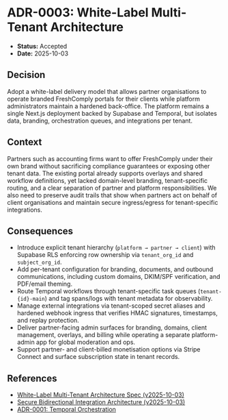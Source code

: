 # ADR-0003: White-Label Multi-Tenant Architecture

- **Status:** Accepted
- **Date:** 2025-10-03

## Decision

Adopt a white-label delivery model that allows partner organisations to operate branded FreshComply portals for their clients while platform administrators maintain a hardened back-office. The platform remains a single Next.js deployment backed by Supabase and Temporal, but isolates data, branding, orchestration queues, and integrations per tenant.

## Context

Partners such as accounting firms want to offer FreshComply under their own brand without sacrificing compliance guarantees or exposing other tenant data. The existing portal already supports overlays and shared workflow definitions, yet lacked domain-level branding, tenant-specific routing, and a clear separation of partner and platform responsibilities. We also need to preserve audit trails that show when partners act on behalf of client organisations and maintain secure ingress/egress for tenant-specific integrations.

## Consequences

- Introduce explicit tenant hierarchy (`platform → partner → client`) with Supabase RLS enforcing row ownership via `tenant_org_id` and `subject_org_id`.
- Add per-tenant configuration for branding, documents, and outbound communications, including custom domains, DKIM/SPF verification, and PDF/email theming.
- Route Temporal workflows through tenant-specific task queues (`tenant-{id}-main`) and tag spans/logs with tenant metadata for observability.
- Manage external integrations via tenant-scoped secret aliases and hardened webhook ingress that verifies HMAC signatures, timestamps, and replay protection.
- Deliver partner-facing admin surfaces for branding, domains, client management, overlays, and billing while operating a separate platform-admin app for global moderation and ops.
- Support partner- and client-billed monetisation options via Stripe Connect and surface subscription state in tenant records.

## References

- [White-Label Multi-Tenant Architecture Spec (v2025-10-03)](../specs/fresh_comply_white_label_multi_tenant_architecture_v_2025_10_03.md)
- [Secure Bidirectional Integration Architecture (v2025-10-03)](../specs/integration-architecture-bidirectional.md)
- [ADR-0001: Temporal Orchestration](0001-temporal-orchestration.md)
